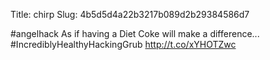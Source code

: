 Title: chirp
Slug: 4b5d5d4a22b3217b089d2b29384586d7

#angelhack As if having a Diet Coke will make a difference... #IncrediblyHealthyHackingGrub <a href="http://t.co/xYHOTZwc">http://t.co/xYHOTZwc</a>
